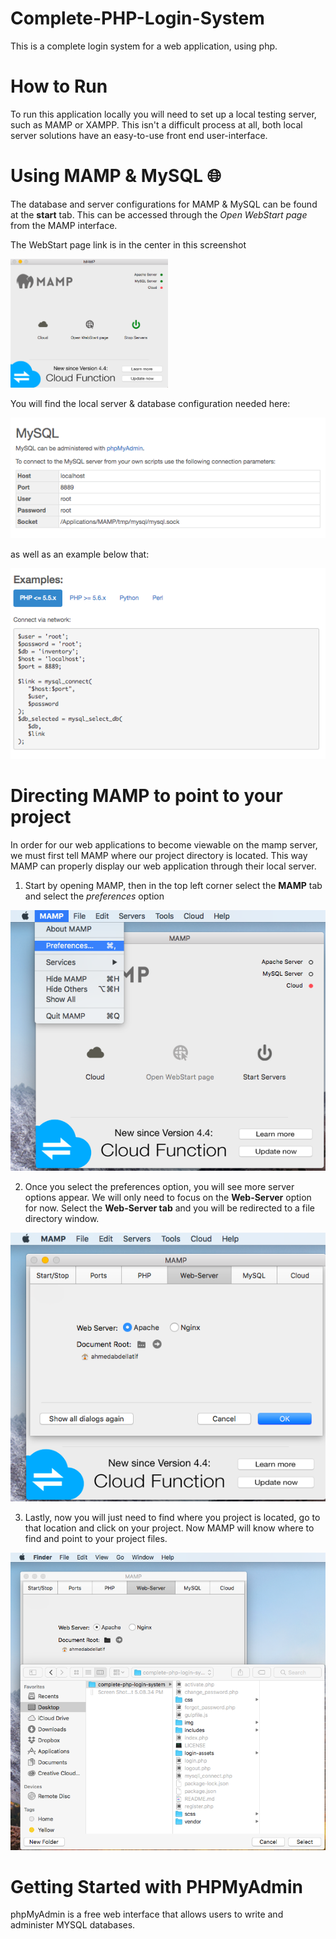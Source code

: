 # Complete-PHP-Login-System
This is a complete login system for a web application, using php.

# How to Run
To run this application locally you will need to set up a local testing server, 
such as MAMP or XAMPP. This isn't a difficult process at all, both local server
solutions have an easy-to-use front end user-interface.

# Using MAMP & MySQL :globe_with_meridians:

The database and server configurations for MAMP & MySQL can be found at the <strong>start</strong> tab. 
This can be accessed through the <em>Open WebStart page</em> from the MAMP interface. 

The WebStart page link is in the center in this screenshot


<img src="https://github.com/Ahmed760/Complete-PHP-Login-System/blob/master/image-guide/MAMP-3.png" width="50%">

You will find the local server & database configuration needed here: 

<img src="https://github.com/Ahmed760/Complete-PHP-Login-System/blob/master/image-guide/MAMP-1.png" max-width="75%">

as well as an example below that: 

<img src="https://github.com/Ahmed760/Complete-PHP-Login-System/blob/master/image-guide/MAMP-2.png" max-width="75%">

# Directing MAMP to point to your project

In order for our web applications to become viewable on the mamp server, we must first tell MAMP where our project directory is located. This way MAMP can properly display our web application through their local server. 

1. Start by opening MAMP, then in the top left corner select the <strong>MAMP</strong> tab and select the <em>preferences</em> option<br>
<img src="https://github.com/Ahmed760/Complete-PHP-Login-System/blob/master/image-guide/mamp-preferences-step-1.png" max-width="50%">

2. Once you select the preferences option, you will see more server options appear. We will only need to focus on the <strong>Web-Server</strong> option for now. Select the <strong>Web-Server tab</strong> and you will be redirected to a file directory window.
<img src="https://github.com/Ahmed760/Complete-PHP-Login-System/blob/master/image-guide/mamp-preferences-step-2.png" max-width="50%">

3. Lastly, now you will just need to find where you project is located, go to that location and click on your project. Now MAMP will know where to find and point to your project files.
<img src="https://github.com/Ahmed760/Complete-PHP-Login-System/blob/master/image-guide/mamp-preferences-step-3.png" max-width="50%">

# Getting Started with PHPMyAdmin
phpMyAdmin is a free web interface that allows users to write and administer MYSQL databases.   






